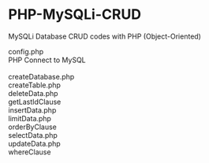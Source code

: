 # PHP-MySQLi-CRUD
MySQLi Database CRUD codes with PHP (Object-Oriented)



config.php	<br>
PHP Connect to MySQL <br><br>
createDatabase.php	 <br>
createTable.php	 <br>
deleteData.php	 <br>
getLastIdClause <br>
insertData.php <br>
limitData.php <br>
orderByClause <br>
selectData.php <br>
updateData.php <br>
whereClause <br>






